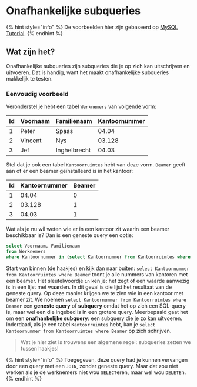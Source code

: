 # Onafhankelijke subqueries
{% hint style="info" %}
De voorbeelden hier zijn gebaseerd op [MySQL Tutorial](https://www.mysqltutorial.org/mysql-subquery/).
{% endhint %}

## Wat zijn het?
Onafhankelijke subqueries zijn subqueries die je op zich kan uitschrijven en uitvoeren. Dat is handig, want het maakt onafhankelijke subqueries makkelijk te testen.

### Eenvoudig voorbeeld

Veronderstel je hebt een tabel `Werknemers` van volgende vorm:

| Id | Voornaam | Familienaam  | Kantoornummer |
|----|----------|--------------|---------------|
| 1  | Peter    | Spaas        | 04.04         |
| 2  | Vincent  | Nys          | 03.128        |
| 3  | Jef      | Inghelbrecht | 04.03         |

Stel dat je ook een tabel `Kantoorruimtes` hebt van deze vorm. `Beamer` geeft aan of er een beamer geïnstalleerd is in het kantoor:

| Id | Kantoornummer | Beamer |
|----|---------------|--------|
| 1  | 04.04         | 0      |
| 2  | 03.128        | 1      |
| 3  | 04.03         | 1      |

Wat als je nu wil weten wie er in een kantoor zit waarin een beamer beschikbaar is? Dan is een geneste query een optie:

```sql
select Voornaam, Familienaam
from Werknemers
where Kantoornummer in (select Kantoornummer from Kantoorruimtes where Beamer);
```

Start van binnen (de haakjes) en kijk dan naar buiten: `select Kantoornummer from Kantoorruimtes where Beamer` toont je alle nummers van kantoren met een beamer. Het sleutelwoordje `in` ken je: het zegt of een waarde aanwezig is in een lijst met waarden. In dit geval is die lijst het resultaat van de geneste query. Op deze manier krijgen we te zien wie in een kantoor met beamer zit. We noemen `select Kantoornummer from Kantoorruimtes where Beamer` een **geneste query** of **subquery** omdat het op zich een SQL-query is, maar wel een die ingebed is in een grotere query. Meerbepaald gaat het om een **onafhankelijke subquery**: een subquery die je zo kan uitvoeren. Inderdaad, als je een tabel `Kantoorruimtes` hebt, kan je `select Kantoornummer from Kantoorruimtes where Beamer` op zich schrijven.

> Wat je hier ziet is trouwens een algemene regel: subqueries zetten we tussen haakjes!

{% hint style="info" %}
Toegegeven, deze query had je kunnen vervangen door een query met een `JOIN`, zonder geneste query. Maar dat zou niet werken als je de werknemers niet wou `SELECT`eren, maar wel wou `DELETE`n.
{% endhint %}
